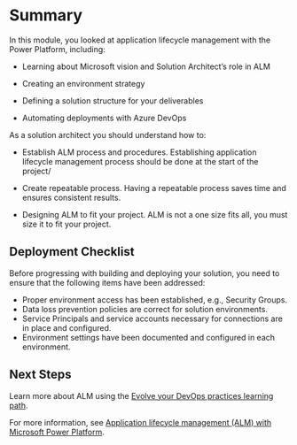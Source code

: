 # Summary

In this module, you looked at application lifecycle management with the Power Platform, including:

- Learning about Microsoft vision and Solution Architect’s role in ALM

- Creating an environment strategy

- Defining a solution structure for your deliverables

- Automating deployments with Azure DevOps

As a solution architect you should understand how to:

- Establish ALM process and procedures. Establishing application lifecycle management process should be done at the start of the project/

- Create repeatable process. Having a repeatable process saves time and ensures consistent results.

- Designing ALM to fit your project. ALM is not a one size fits all, you must size it to fit your project.

## Deployment Checklist

Before progressing with building and deploying your solution, you need to ensure that the following items have been addressed:

- Proper environment access has been established, e.g.,  Security Groups.
- Data loss prevention policies are correct for solution environments.
- Service Principals and service accounts necessary for connections are in place and configured.
- Environment settings have been documented and configured in each environment.

## Next Steps

Learn more about ALM using the [Evolve your DevOps practices learning path](https://docs.microsoft.com/learn/paths/evolve-your-devops-practices/).

For more information, see [Application lifecycle management (ALM) with Microsoft Power Platform](https://docs.microsoft.com/power-platform/alm/).
